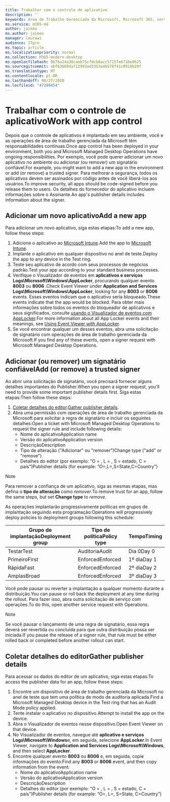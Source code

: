 ```yaml
---
title: Trabalhar com o controle de aplicativo
description: ''
keywords: Área de Trabalho Gerenciada da Microsoft, Microsoft 365, serviço, documentação
ms.service: m365-md
author: jaimeo
ms.author: jaimeo
manager: laurawi
audience: ITpro
ms.topic: article
ms.localizationpriority: normal
ms.collection: M365-modern-desktop
ms.openlocfilehash: 0b76a14a30caeb75cfdcb8acc5715fe6710e0625
ms.sourcegitcommit: abf63669daf12993ad3353e4b578f41c8910b20f
ms.translationtype: MT
ms.contentlocale: pt-BR
ms.lasthandoff: 08/27/2020
ms.locfileid: "47289454"
---
```

# <a name="work-with-app-control"></a><span data-ttu-id="95a0b-103">Trabalhar com o controle de aplicativo</span><span class="sxs-lookup"><span data-stu-id="95a0b-103">Work with app control</span></span>

<span data-ttu-id="95a0b-104">Depois que o controle de aplicativos é implantado em seu ambiente, você e as operações de área de trabalho gerenciada da Microsoft têm responsabilidades contínuas.</span><span class="sxs-lookup"><span data-stu-id="95a0b-104">Once app control has been deployed in your environment, both you and Microsoft Managed Desktop Operations have ongoing responsibilities.</span></span> <span data-ttu-id="95a0b-105">Por exemplo, você pode querer adicionar um novo aplicativo no ambiente ou adicionar (ou remover) um signatário confiável.</span><span class="sxs-lookup"><span data-stu-id="95a0b-105">For example, you might want to add a new app in the environment or add (or remove) a trusted signer.</span></span> <span data-ttu-id="95a0b-106">Para melhorar a segurança, todos os aplicativos devem ser assinados por código antes de você liberá-los aos usuários.</span><span class="sxs-lookup"><span data-stu-id="95a0b-106">To improve security, all apps should be code-signed before you release them to users.</span></span> <span data-ttu-id="95a0b-107">Os detalhes do fornecedor do aplicativo incluem informações sobre o Assinante.</span><span class="sxs-lookup"><span data-stu-id="95a0b-107">An app's publisher details includes information about the signer.</span></span>


## <a name="add-a-new-app"></a><span data-ttu-id="95a0b-108">Adicionar um novo aplicativo</span><span class="sxs-lookup"><span data-stu-id="95a0b-108">Add a new app</span></span>

<span data-ttu-id="95a0b-109">Para adicionar um novo aplicativo, siga estas etapas:</span><span class="sxs-lookup"><span data-stu-id="95a0b-109">To add a new app, follow these steps:</span></span>

1. <span data-ttu-id="95a0b-110">Adicione o aplicativo ao [Microsoft Intune](https://docs.microsoft.com/mem/intune/apps/apps-win32-app-management).</span><span class="sxs-lookup"><span data-stu-id="95a0b-110">Add the app to [Microsoft Intune](https://docs.microsoft.com/mem/intune/apps/apps-win32-app-management).</span></span>
2. <span data-ttu-id="95a0b-111">Implante o aplicativo em qualquer dispositivo no anel de teste.</span><span class="sxs-lookup"><span data-stu-id="95a0b-111">Deploy the app to any device in the Test ring.</span></span> 
3. <span data-ttu-id="95a0b-112">Teste seu aplicativo de acordo com seus processos de negócios padrão.</span><span class="sxs-lookup"><span data-stu-id="95a0b-112">Test your app according to your standard business processes.</span></span> 
4. <span data-ttu-id="95a0b-113">Verifique o Visualizador de eventos em **aplicativos e serviços Logs\Microsoft\Windows\AppLocker**, procurando qualquer evento **8003** ou **8006** .</span><span class="sxs-lookup"><span data-stu-id="95a0b-113">Check Event Viewer under **Application and Services Logs\Microsoft\Windows\AppLocker**, looking for any **8003** or **8006** events.</span></span> <span data-ttu-id="95a0b-114">Esses eventos indicam que o aplicativo seria bloqueado.</span><span class="sxs-lookup"><span data-stu-id="95a0b-114">These events indicate that the app would be blocked.</span></span> <span data-ttu-id="95a0b-115">Para obter mais informações sobre todos os eventos do bloqueador de aplicativos e seus significados, consulte [usando o Visualizador de eventos com AppLocker](https://docs.microsoft.com/windows/security/threat-protection/windows-defender-application-control/applocker/using-event-viewer-with-applocker).</span><span class="sxs-lookup"><span data-stu-id="95a0b-115">For more information about all App Locker events and their meanings, see [Using Event Viewer with AppLocker](https://docs.microsoft.com/windows/security/threat-protection/windows-defender-application-control/applocker/using-event-viewer-with-applocker).</span></span>
5. <span data-ttu-id="95a0b-116">Se você encontrar qualquer um desses eventos, abra uma solicitação de signatário com operações de área de trabalho gerenciada da Microsoft.</span><span class="sxs-lookup"><span data-stu-id="95a0b-116">If you find any of these events, open a signer request with Microsoft Managed Desktop Operations.</span></span>

## <a name="add-or-remove-a-trusted-signer"></a><span data-ttu-id="95a0b-117">Adicionar (ou remover) um signatário confiável</span><span class="sxs-lookup"><span data-stu-id="95a0b-117">Add (or remove) a trusted signer</span></span>

<span data-ttu-id="95a0b-118">Ao abrir uma solicitação de signatário, você precisará fornecer alguns detalhes importantes do Publisher.</span><span class="sxs-lookup"><span data-stu-id="95a0b-118">When you open a signer request, you'll need to provide some important publisher details first.</span></span> <span data-ttu-id="95a0b-119">Siga estas etapas:</span><span class="sxs-lookup"><span data-stu-id="95a0b-119">Then follow these steps:</span></span>

1. <span data-ttu-id="95a0b-120">[Coletar detalhes do editor](#gather-publisher-details).</span><span class="sxs-lookup"><span data-stu-id="95a0b-120">[Gather publisher details](#gather-publisher-details).</span></span>
2. <span data-ttu-id="95a0b-121">Abra uma permissão com operações de área de trabalho gerenciada da Microsoft para solicitar a regra de signatário e incluir os seguintes detalhes:</span><span class="sxs-lookup"><span data-stu-id="95a0b-121">Open a ticket with Microsoft Managed Desktop Operations to request the signer rule and include following details:</span></span>  
    - <span data-ttu-id="95a0b-122">Nome do aplicativo</span><span class="sxs-lookup"><span data-stu-id="95a0b-122">Application name</span></span> 
    - <span data-ttu-id="95a0b-123">Versão do aplicativo</span><span class="sxs-lookup"><span data-stu-id="95a0b-123">Application version</span></span> 
    - <span data-ttu-id="95a0b-124">Descrição</span><span class="sxs-lookup"><span data-stu-id="95a0b-124">Description</span></span> 
    - <span data-ttu-id="95a0b-125">Tipo de alteração ("Adicionar" ou "remover")</span><span class="sxs-lookup"><span data-stu-id="95a0b-125">Change type ("add" or "remove")</span></span>  
    - <span data-ttu-id="95a0b-126">Detalhes do editor (por exemplo: "O = <publisher name> , L = <location> , S = estado, C = país")</span><span class="sxs-lookup"><span data-stu-id="95a0b-126">Publisher details (for example: “O=<publisher name>,L=<location>,S=State,C=Country”)</span></span> 

> [!NOTE]
> <span data-ttu-id="95a0b-127">Para remover a confiança de um aplicativo, siga as mesmas etapas, mas defina o **tipo de alteração** como *remover*.</span><span class="sxs-lookup"><span data-stu-id="95a0b-127">To remove trust for an app, follow the same steps, but set **Change type** to *remove*.</span></span>

<span data-ttu-id="95a0b-128">As operações implantarão progressivamente políticas em grupos de implantação seguindo esta programação:</span><span class="sxs-lookup"><span data-stu-id="95a0b-128">Operations will progressively deploy policies to deployment groups following this schedule:</span></span>


|<span data-ttu-id="95a0b-129">Grupo de implantação</span><span class="sxs-lookup"><span data-stu-id="95a0b-129">Deployment group</span></span>  |<span data-ttu-id="95a0b-130">Tipo de política</span><span class="sxs-lookup"><span data-stu-id="95a0b-130">Policy type</span></span>  |<span data-ttu-id="95a0b-131">Tempo</span><span class="sxs-lookup"><span data-stu-id="95a0b-131">Timing</span></span>  |
|---------|---------|---------|
|<span data-ttu-id="95a0b-132">Testar</span><span class="sxs-lookup"><span data-stu-id="95a0b-132">Test</span></span>     |  <span data-ttu-id="95a0b-133">Auditoria</span><span class="sxs-lookup"><span data-stu-id="95a0b-133">Audit</span></span>       |  <span data-ttu-id="95a0b-134">Dia 0</span><span class="sxs-lookup"><span data-stu-id="95a0b-134">Day 0</span></span>       |
|<span data-ttu-id="95a0b-135">Primeiro</span><span class="sxs-lookup"><span data-stu-id="95a0b-135">First</span></span>     | <span data-ttu-id="95a0b-136">Enforced</span><span class="sxs-lookup"><span data-stu-id="95a0b-136">Enforced</span></span>        | <span data-ttu-id="95a0b-137">1º dia</span><span class="sxs-lookup"><span data-stu-id="95a0b-137">Day 1</span></span>        |
|<span data-ttu-id="95a0b-138">Rápida</span><span class="sxs-lookup"><span data-stu-id="95a0b-138">Fast</span></span>     | <span data-ttu-id="95a0b-139">Enforced</span><span class="sxs-lookup"><span data-stu-id="95a0b-139">Enforced</span></span>        |  <span data-ttu-id="95a0b-140">2º dia</span><span class="sxs-lookup"><span data-stu-id="95a0b-140">Day 2</span></span>       |
|<span data-ttu-id="95a0b-141">Amplas</span><span class="sxs-lookup"><span data-stu-id="95a0b-141">Broad</span></span>     | <span data-ttu-id="95a0b-142">Enforced</span><span class="sxs-lookup"><span data-stu-id="95a0b-142">Enforced</span></span>        |  <span data-ttu-id="95a0b-143">3º dia</span><span class="sxs-lookup"><span data-stu-id="95a0b-143">Day 3</span></span>       |


<span data-ttu-id="95a0b-144">Você pode pausar ou reverter a implantação a qualquer momento durante a distribuição.</span><span class="sxs-lookup"><span data-stu-id="95a0b-144">You can pause or roll back the deployment at any time during the rollout.</span></span> <span data-ttu-id="95a0b-145">Para fazer isso, abra outra solicitação de serviço com operações.</span><span class="sxs-lookup"><span data-stu-id="95a0b-145">To do this, open another service request with Operations.</span></span>

> [!NOTE]
> <span data-ttu-id="95a0b-146">Se você pausar o lançamento de uma regra de signatário, essa regra deverá ser revertida ou concluída para que outra distribuição possa ser iniciada.</span><span class="sxs-lookup"><span data-stu-id="95a0b-146">If you pause the release of a signer rule, that rule must be either rolled back or completed before another rollout can start.</span></span>

## <a name="gather-publisher-details"></a><span data-ttu-id="95a0b-147">Coletar detalhes do editor</span><span class="sxs-lookup"><span data-stu-id="95a0b-147">Gather publisher details</span></span>

<span data-ttu-id="95a0b-148">Para acessar os dados do editor de um aplicativo, siga estas etapas:</span><span class="sxs-lookup"><span data-stu-id="95a0b-148">To access the publisher data for an app, follow these steps:</span></span>

1. <span data-ttu-id="95a0b-149">Encontre um dispositivo de área de trabalho gerenciada da Microsoft no anel de teste que tem uma política de modo de auditoria aplicada.</span><span class="sxs-lookup"><span data-stu-id="95a0b-149">Find a Microsoft Managed Desktop device in the Test ring that has an Audit Mode policy applied.</span></span> 
2. <span data-ttu-id="95a0b-150">Tente instalar o aplicativo no dispositivo.</span><span class="sxs-lookup"><span data-stu-id="95a0b-150">Attempt to install the app on the device.</span></span>
3. <span data-ttu-id="95a0b-151">Abra o Visualizador de eventos nesse dispositivo.</span><span class="sxs-lookup"><span data-stu-id="95a0b-151">Open Event Viewer on that device.</span></span> 
4. <span data-ttu-id="95a0b-152">No Visualizador de eventos, navegue até **aplicativo e serviços Logs\Microsoft\Windows**e, em seguida, selecione **AppLocker**.</span><span class="sxs-lookup"><span data-stu-id="95a0b-152">In Event Viewer, navigate to **Application and Services Logs\Microsoft\Windows**, and then select **AppLocker**.</span></span> 
5. <span data-ttu-id="95a0b-153">Encontre qualquer evento **8003** ou **8006** e, em seguida, copie informações do evento:</span><span class="sxs-lookup"><span data-stu-id="95a0b-153">Find any **8003** or **8006** event, and then copy information from the event:</span></span> 
    - <span data-ttu-id="95a0b-154">Nome do aplicativo</span><span class="sxs-lookup"><span data-stu-id="95a0b-154">Application name</span></span> 
    - <span data-ttu-id="95a0b-155">Versão do aplicativo</span><span class="sxs-lookup"><span data-stu-id="95a0b-155">Application version</span></span> 
    - <span data-ttu-id="95a0b-156">Descrição</span><span class="sxs-lookup"><span data-stu-id="95a0b-156">Description</span></span> 
    - <span data-ttu-id="95a0b-157">Detalhes do editor (por exemplo: "O = <publisher name> , L = <location> , S = estado, C = país")</span><span class="sxs-lookup"><span data-stu-id="95a0b-157">Publisher details (for example: “O=<publisher name>, L=<location>, S=State, C=Country”)</span></span> 
